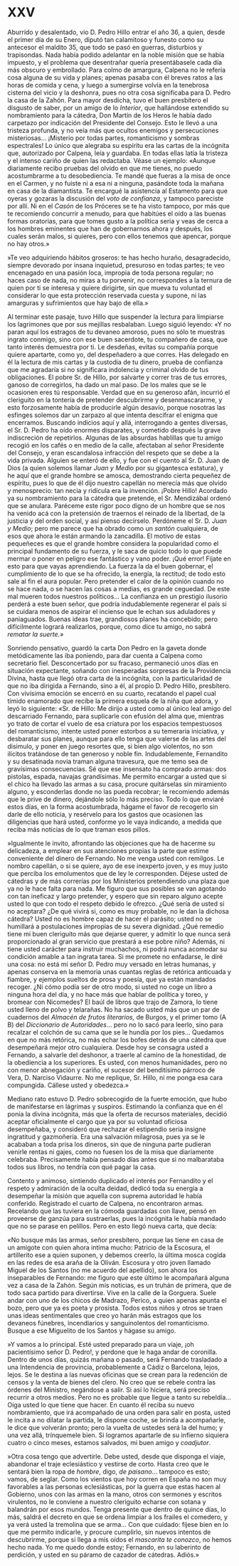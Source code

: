 # XXV

Aburrido y desalentado, vio D. Pedro Hillo entrar el año 36, a quien, desde el
primer día de su Enero, diputó tan calamitoso y funesto como su antecesor el
maldito 35, que todo se pasó en guerras, disturbios y trapisondas. Nada había
podido adelantar en la noble misión que se había impuesto, y el problema que
desentrañar quería presentábasele cada día más obscuro y embrollado. Para colmo
de amargura, Calpena no le refería cosa alguna de su vida y planes; apenas
pasaba con él breves ratos a las horas de comida y cena, y luego a sumergirse
volvía en la tenebrosa cisterna del vicio y la deshonra, pues no otra cosa
significaba para D. Pedro la casa de la Zahón. Para mayor desdicha, tuvo el
buen presbítero el disgusto de saber, por un amigo de lo *Interior*, que
hallándose extendido su nombramiento para la cátedra, Don Martín de los Heros
le había dado carpetazo por indicación del Presidente del Consejo. Esto le
llevó a una tristeza profunda, y no veía más que ocultos enemigos
y persecuciones misteriosas… ¡Misterio por todas partes, romanticismo
y sombras espectrales! Lo único que alegraba su espíritu era las cartas de la
incógnita que, autorizado por Calpena, leía y guardaba. En todas ellas latía la
tristeza y el intenso cariño de quien las redactaba. Véase un ejemplo: «Aunque
diariamente recibo pruebas del olvido en que me tienes, no puedo acostumbrarme
a tu desobediencia. Te mandé que fueras a la misa de once en el Carmen, y no
fuiste ni a esa ni a ninguna, pasándote toda la mañana en casa de la
diamantista. Te encargué la asistencia al Estamento para que oyeras y gozaras
la discusión del *voto de confianza*, y tampoco pareciste por allí. Ni en el
*Casón* de los Próceres se te ha visto tampoco, por más que te recomiendo
concurrir a menudo, para que habitúes el oído a las buenas formas oratorias,
para que tomes gusto a la política seria y veas de cerca a los hombres
eminentes que han de gobernarnos ahora y después, los cuales serán malos, si
quieres, pero con ellos tenemos que apencar, porque no hay otros.»

»Te veo adquiriendo hábitos groseros: te has hecho huraño, desagradecido,
siempre devorado por insana inquietud, presuroso en todas partes; te veo
encenagado en una pasión loca, impropia de toda persona regular; no haces caso
de nada, no miras a tu porvenir, no correspondes a la ternura de quien por ti
se interesa y quiere dirigirte, sin que mueva tu voluntad el considerar lo que
esta protección reservada cuesta y supone, ni las amarguras y sufrimientos que
hay bajo de ella.»

Al terminar este pasaje, tuvo Hillo que suspender la lectura para limpiarse los
lagrimones que por sus mejillas resbalaban. Luego siguió leyendo: «Y no paran
aquí los estragos de tu devaneo amoroso, pues no sólo te muestras ingrato
conmigo, sino con ese buen sacerdote, tu compañero de casa, que tanto interés
demuestra por ti. Le desdeñas, evitas su compañía porque quiere apartarte, como
yo, del despeñadero a que corres. Has delegado en él la lectura de mis cartas
y la custodia de tu dinero, prueba de confianza que me agradaría si no
significara indolencia y criminal olvido de tus obligaciones. El pobre Sr. de
Hillo, por salvarte y correr tras de tus errores, ganoso de corregirlos, ha
dado un mal paso. De los males que se le ocasionen eres tú responsable. Verdad
que en su generoso afán, incurrió el cleriguito en la tontería de pretender
descubrirme y desenmascararme, y esto forzosamente había de producirle algún
desavío, porque nosotras las esfinges solemos dar un zarpazo al que intenta
descifrar el enigma que encerramos. Buscando indicios aquí y allá, interrogando
a gentes diversas, el Sr. D. Pedro ha oído enormes disparates, y cometido
después la grave indiscreción de repetirlos. Algunas de las absurdas hablillas
que tu amigo recogió en los cafés o en medio de la calle, afectaban al señor
Presidente del Consejo, y eran escandalosa infracción del respeto que se debe
a la vida privada. Alguien se enteró de ello, y fue con el cuento al Sr. D.
Juan de Dios (a quien solemos llamar *Juan y Medio* por su gigantesca
estatura), y he aquí que el grande hombre se amosca, demostrando cierta
pequeñez de espíritu, pues lo que de él dijo nuestro capellán no merecía más
que olvido y menosprecio: tan necia y ridícula era la invención. ¡Pobre Hillo!
Acordado ya su nombramiento para la cátedra que pretende, el Sr. Mendizábal
ordenó que se anulara. Paréceme este rigor poco digno de un hombre que se nos
ha venido acá con la pretensión de traernos el reinado de la libertad, de la
justicia y del orden social, y así pienso decírselo. Perdóneme el Sr. D. *Juan
y Medio*; pero me parece que ha obrado como un *santón* cualquiera, de esos que
ahora le están armando la zancadilla. El motivo de estas pequeñeces es que el
grande hombre considera la popularidad como el principal fundamento de su
fuerza, y le saca de quicio todo lo que puede mermar o poner en peligro ese
fantástico y vano poder. ¡Qué error! Fíjate en esto para que vayas aprendiendo.
La fuerza la da el buen gobernar, el cumplimiento de lo que se ha ofrecido, la
energía, la rectitud; de todo esto sale al fin el aura popular. Pero pretender
el calor de la opinión cuando no se hace nada, o se hacen las cosas a medias,
es grande ceguedad. De este mal mueren todos nuestros políticos… La confianza
en un prestigio ilusorio perderá a este buen señor, que podría indudablemente
regenerar el país si se cuidara menos de aspirar el incienso que le echan sus
aduladores y paniaguados. Buenas ideas trae, grandiosos planes ha concebido;
pero difícilmente logrará realizarlos, porque, como dice tu amigo, no sabrá
*rematar la suerte.»*

Sonriendo pensativo, guardó la carta Don Pedro en la gaveta donde metódicamente
las iba poniendo, para dar cuenta a Calpena como secretario fiel. Desconcertado
por su fracaso, permaneció unos días en situación expectante, soñando con
inesperadas sorpresas de la Providencia Divina, hasta que llegó otra carta de
la incógnita, con la particularidad de que no iba dirigida a Fernando, sino
a él, al propio D. Pedro Hillo, presbítero. Con vivísima emoción se encerró en
su cuarto, recatando el papel cual tímido enamorado que recibe la primera
esquela de la niña que adora, y leyó lo siguiente: «Sr. de Hillo: Me dirijo
a usted como al único leal amigo del descarriado Fernando, para suplicarle con
efusión del alma que, mientras yo trato de cortar el vuelo de esa criatura por
los espacios tempestuosos del romanticismo, intente usted poner estorbos a su
temeraria iniciativa, y desbaratar sus planes, aunque para ello tenga que
valerse de las artes del disimulo, y poner en juego resortes que, si bien algo
violentos, no son ilícitos tratándose de tan generoso y noble fin.
Indudablemente, Fernandito y su desatinada novia traman alguna travesura, que
me temo sea de gravísimas consecuencias. Sé que ese insensato ha comprado
armas: dos pistolas, espada, navajas grandísimas. Me permito encargar a usted
que si el chico ha llevado las armas a su casa, procure quitárselas sin
miramiento alguno, y esconderlas donde no las pueda recobrar; le recomiendo
además que le prive de dinero, dejándole sólo lo más preciso. Todo lo que
enviaré estos días, en la forma acostumbrada, hágame el favor de recogerlo sin
darle de ello noticia, y resérvelo para los gastos que ocasionen las
diligencias que hará usted, conforme yo le vaya indicando, a medida que reciba
más noticias de lo que traman esos pillos.

»Igualmente le invito, afrontando las objeciones que ha de hacerme su
delicadeza, a emplear en sus atenciones propias la parte que estime conveniente
del dinero de Fernando. No me venga usted con remilgos. Le nombro capellán,
o si se quiere, ayo de ese inexperto joven, y es muy justo que perciba los
emolumentos que de ley le corresponden. Déjese usted de cátedras y de más
correrías por los Ministerios pretendiendo una plaza que ya no le hace falta
para nada. Me figuro que sus posibles se van agotando con tan ineficaz y largo
pretender, y espero que sin reparo alguno acepte usted lo que con todo el
respeto debido le ofrezco. ¿Qué sería de usted si no aceptara? ¿De qué vivirá
si, como es muy probable, no le dan la dichosa cátedra? Usted no es hombre
capaz de hacer el parásito; usted no se humillará a postulaciones impropias de
su severa dignidad. ¿Qué remedio tiene mi buen cleriguito más que dejarse
querer, y admitir lo que nunca será proporcionado al gran servicio que prestará
a ese pobre niño? Además, ni tiene usted carácter para instruir muchachos, ni
podrá nunca acomodar su condición amable a tan ingrata tarea. Si me promete no
enfadarse, le diré una cosa: no está mi señor D. Pedro muy versado en letras
humanas, y apenas conserva en la memoria unas cuantas reglas de retórica
anticuada y fiambre, y ejemplos sueltos de prosa y poesía, que ya están
mandados recoger. ¿Ni cómo podía ser de otro modo, si usted no coge un libro
a ninguna hora del día, y no hace más que hablar de política y toreo, y bromear
con Nicomedes? El baúl de libros que trajo de Zamora, lo tiene usted lleno de
polvo y telarañas. No ha sacado usted más que un par de cuadernos del *Almacén
de frutos literarios,* de Burgos, y el primer tomo (A B) del *Diccionario de
Autoridades*… pero no lo sacó para leerlo, sino para recalzar el colchón de
su cama que se le hundía por los pies… Quedamos en que no más retórica, no
más echar los bofes detrás de una cátedra que desempeñará mejor otro
cualquiera. Desde hoy se consagra usted a Fernando, a salvarle del deshonor,
a traerle al camino de la honestidad, de la obediencia a los superiores. Es
usted, con menos humanidades, pero no con menor abnegación y cariño, el sucesor
del benditísimo párroco de Vera, D. Narciso Vidaurre. No me replique, Sr.
Hillo, ni me ponga esa cara compungida. Cállese usted y obedezca.»

Mediano rato estuvo D. Pedro sobrecogido de la fuerte emoción, que hubo de
manifestarse en lágrimas y suspiros. Estimando la confianza que en él ponía la
divina incógnita, más que la oferta de recursos materiales, decidió aceptar
oficialmente el cargo que ya por su voluntad oficiosa desempeñaba, y consideró
que rechazar el estipendio sería insigne ingratitud y gazmoñería. Era una
salvación milagrosa, pues ya se le acababan a toda prisa los dineros, sin que
de ninguna parte pudieran venirle rentas ni gajes, como no fuesen los de la
misa que diariamente celebraba. Precisamente había pensado días antes que si no
malbarataba todos sus libros, no tendría con qué pagar la casa.

Contento y animoso, sintiendo duplicado el interés por Fernandito y el respeto
y admiración de la oculta deidad, dedicó toda su energía a desempeñar la misión
que aquella con suprema autoridad le había conferido. Registrado el cuarto de
Calpena, no encontraron armas. Recelando que las tuviera en la cómoda guardadas
con llave, pensó en proveerse de ganzúa para sustraerlas, pues la incógnita le
había mandado que no se parase en pelillos. Pero en esto llegó nueva carta, que
decía:

«No busque más las armas, señor presbítero, porque las tiene en casa de un
amigote con quien ahora intima mucho: Patricio de la Escosura, el artillerito
ese a quien suponen, y debemos creerlo, la última mosca cogida en las redes de
esa araña de la Oliván. Escosura y otro joven llamado Miguel de los Santos (no
me acuerdo del apellido), son ahora los inseparables de Fernando: me figuro que
este último le acompañará alguna vez a casa de la Zahón. Según mis noticias, es
un truhán de primera, que de todo saca partido para divertirse. Vive en la
calle de la Gorguera. Suele andar con uno de los chicos de Madrazo, Perico,
a quien apenas apunta el bozo, pero que ya es poeta y prosista. Todos estos
niños y otros se traen unas ideas sentimentales que creo yo harán más estragos
que los devaneos fúnebres, incendiarios y sanguinolentos del romanticismo.
Busque a ese Miguelito de los Santos y hágase su amigo.

»Y vamos a lo principal. Esté usted preparado para un viaje, ¡oh pacientísimo
señor D. Pedro!, y perdone que le haga andar de coronilla. Dentro de unos días,
quizás mañana o pasado, será Fernando trasladado a una Intendencia de
provincia, probablemente a Cádiz o Barcelona, lejos, lejos. Se le destina a las
nuevas oficinas que se crean para la redención de censos y la venta de bienes
del clero. No creo que se rebele contra las órdenes del Ministro, negándose
a salir. Si así lo hiciera, será preciso recurrir a otros medios. Pero no es
probable que llegue a tanto su rebeldía… Oiga usted lo que tiene que hacer.
En cuanto él reciba su nuevo nombramiento, que irá acompañado de una orden para
salir en posta, usted le incita a no dilatar la partida, le dispone coche, se
brinda a acompañarle, le dice que volverán pronto; pero la vuelta de ustedes
será la del humo; y una vez allá, trínquemele bien. Si logramos apartarle de su
infierno siquiera cuatro o cinco meses, estamos salvados, mi buen amigo
y *coadjutor*.

»Otra cosa tengo que advertirle. Debe usted, desde que disponga el viaje,
abandonar el traje eclesiástico y vestirse de corto. Hasta creo que le sentará
bien la ropa de *hombre*, digo, *de paisano*… tampoco es esto; vamos, de
seglar. Como los vientos que hoy corren en España no son muy favorables a las
personas eclesiásticas, por la guerra que estas hacen al Gobierno, unos con las
armas en la mano, otros con sermones y escritos virulentos, no le conviene
a nuestro cleriguito echarse con sotana y balandrán por esos mundos. Tenga
presente que dentro de quince días, lo más, saldrá el decreto en que se ordena
limpiar a los frailes el comedero, y ya verá usted la tremolina que se arma…
Con que cuidado: fíjese bien en lo que me permito indicarle, y procure
cumplirlo, sin nuevos intentos de descubrirme, porque si llega a mis oídos el
*mascarita te conozco*, no hemos hecho nada. Yo me quedo donde estoy; Fernando,
en su laberinto de perdición, y usted en su páramo de cazador de cátedras.
Adiós.»
